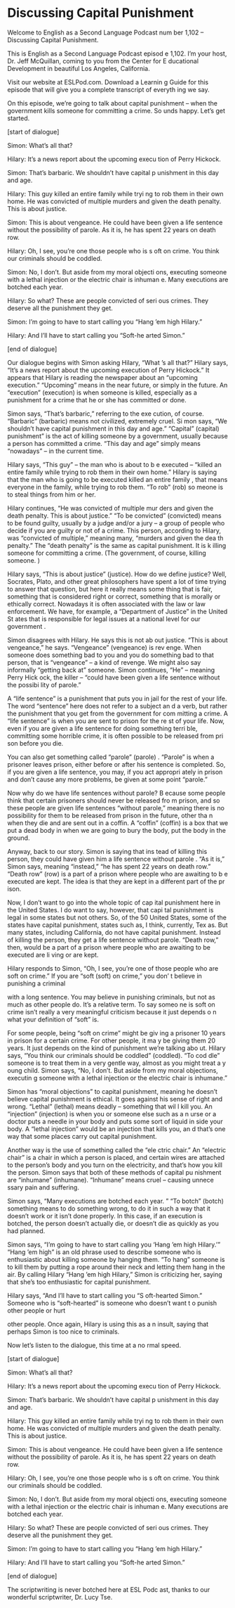 # Discussing Capital Punishment

Welcome to English as a Second Language Podcast num ber 1,102 – Discussing Capital Punishment.

This is English as a Second Language Podcast episod e 1,102. I’m your host, Dr. Jeff McQuillan, coming to you from the Center for E ducational Development in beautiful Los Angeles, California.

Visit our website at ESLPod.com. Download a Learnin g Guide for this episode that will give you a complete transcript of everyth ing we say.

On this episode, we’re going to talk about capital punishment – when the government kills someone for committing a crime. So unds happy. Let’s get started.

[start of dialogue]

Simon: What’s all that?

Hilary: It’s a news report about the upcoming execu tion of Perry Hickock.

Simon: That’s barbaric. We shouldn’t have capital p unishment in this day and age.

Hilary: This guy killed an entire family while tryi ng to rob them in their own home. He was convicted of multiple murders and given the death penalty. This is about justice.

Simon: This is about vengeance. He could have been given a life sentence without the possibility of parole. As it is, he has  spent 22 years on death row.

Hilary: Oh, I see, you’re one those people who is s oft on crime. You think our criminals should be coddled.

Simon: No, I don’t. But aside from my moral objecti ons, executing someone with a lethal injection or the electric chair is inhuman e. Many executions are botched each year.

Hilary: So what? These are people convicted of seri ous crimes. They deserve all the punishment they get.

Simon: I’m going to have to start calling you “Hang  ’em high Hilary.”

Hilary: And I’ll have to start calling you “Soft-he arted Simon.”

[end of dialogue]

Our dialogue begins with Simon asking Hilary, “What ’s all that?” Hilary says, “It’s a news report about the upcoming execution of Perry  Hickock.” It appears that Hilary is reading the newspaper about an “upcoming execution.” “Upcoming” means in the near future, or simply in the future. An “execution” (execution) is when someone is killed, especially as a punishment for a crime that he or she has committed or done.

Simon says, “That’s barbaric,” referring to the exe cution, of course. “Barbaric” (barbaric) means not civilized, extremely cruel. Si mon says, “We shouldn’t have capital punishment in this day and age.” “Capital” (capital) punishment” is the act of killing someone by a government, usually because  a person has committed a crime. “This day and age” simply means “nowadays” –  in the current time.

Hilary says, “This guy” – the man who is about to b e executed – “killed an entire family while trying to rob them in their own home.”  Hilary is saying that the man who is going to be executed killed an entire family , that means everyone in the family, while trying to rob them. “To rob” (rob) so meone is to steal things from him or her.

Hilary continues, “He was convicted of multiple mur ders and given the death penalty. This is about justice.” “To be convicted” (convicted) means to be found guilty, usually by a judge and/or a jury – a group of people who decide if you are guilty or not of a crime. This person, according to  Hilary, was “convicted of multiple,” meaning many, “murders and given the dea th penalty.” The “death penalty” is the same as capital punishment. It is k illing someone for committing a crime. (The government, of course, killing someone. )

Hilary says, “This is about justice” (justice). How  do we define justice? Well, Socrates, Plato, and other great philosophers have spent a lot of time trying to answer that question, but here it really means some thing that is fair, something that is considered right or correct, something that  is morally or ethically correct. Nowadays it is often associated with the law or law  enforcement. We have, for example, a “Department of Justice” in the United St ates that is responsible for legal issues at a national level for our government .

Simon disagrees with Hilary. He says this is not ab out justice. “This is about vengeance,” he says. “Vengeance” (vengeance) is rev enge. When someone does something bad to you and you do something bad to that person, that is “vengeance” – a kind of revenge. We might also say informally “getting back at” someone. Simon continues, “He” – meaning Perry Hick ock, the killer – “could have been given a life sentence without the possibi lity of parole.”

A “life sentence” is a punishment that puts you in jail for the rest of your life. The word “sentence” here does not refer to a subject an d a verb, but rather the punishment that you get from the government for com mitting a crime. A “life sentence” is when you are sent to prison for the re st of your life. Now, even if you are given a life sentence for doing something terri ble, committing some horrible crime, it is often possible to be released from pri son before you die.

You can also get something called “parole” (parole) . “Parole” is when a prisoner leaves prison, either before or after his sentence is completed. So, if you are given a life sentence, you may, if you act appropri ately in prison and don’t cause any more problems, be given at some point “parole.”

Now why do we have life sentences without parole? B ecause some people think that certain prisoners should never be released fro m prison, and so these people are given life sentences “without parole,” meaning there is no possibility for them to be released from prison in the future, other tha n when they die and are sent out in a coffin. A “coffin” (coffin) is a box that we put a dead body in when we are going to bury the body, put the body in the ground.

Anyway, back to our story. Simon is saying that ins tead of killing this person, they could have given him a life sentence without parole . “As it is,” Simon says, meaning “instead,” “he has spent 22 years on death row.” “Death row” (row) is a part of a prison where people who are awaiting to b e executed are kept. The idea is that they are kept in a different part of the pr ison.

Now, I don’t want to go into the whole topic of cap ital punishment here in the United States. I do want to say, however, that capi tal punishment is legal in some states but not others. So, of the 50 United States,  some of the states have capital punishment, states such as, I think, currently, Tex as. But many states, including California, do not have capital punishment. Instead  of killing the person, they get a life sentence without parole. “Death row,” then, would be a part of a prison where people who are awaiting to be executed are li ving or are kept.

Hilary responds to Simon, “Oh, I see, you’re one of  those people who are soft on crime.” If you are “soft (soft) on crime,” you don’ t believe in punishing a criminal

with a long sentence. You may believe in punishing criminals, but not as much as other people do. It’s a relative term. To say someo ne is soft on crime isn’t really a very meaningful criticism because it just depends o n what your definition of “soft” is.

For some people, being “soft on crime” might be giv ing a prisoner 10 years in prison for a certain crime. For other people, it ma y be giving them 20 years. It just depends on the kind of punishment we’re talking abo ut. Hilary says, “You think our criminals should be coddled” (coddled). “To cod dle” someone is to treat them in a very gentle way, almost as you might treat a y oung child. Simon says, “No, I don’t. But aside from my moral objections, executin g someone with a lethal injection or the electric chair is inhumane.”

Simon has “moral objections” to capital punishment,  meaning he doesn’t believe capital punishment is ethical. It goes against his sense of right and wrong. “Lethal” (lethal) means deadly – something that wil l kill you. An “injection” (injection) is when you or someone else such as a n urse or a doctor puts a needle in your body and puts some sort of liquid in side your body. A “lethal injection” would be an injection that kills you, an d that’s one way that some places carry out capital punishment.

Another way is the use of something called the “ele ctric chair.” An “electric chair” is a chair in which a person is placed, and certain  wires are attached to the person’s body and you turn on the electricity, and that’s how you kill the person. Simon says that both of these methods of capital pu nishment are “inhumane” (inhumane). “Inhumane” means cruel – causing unnece ssary pain and suffering.

Simon says, “Many executions are botched each year. ” “To botch” (botch) something means to do something wrong, to do it in such a way that it doesn’t work or it isn’t done properly. In this case, if an  execution is botched, the person doesn’t actually die, or doesn’t die as quickly as you had planned.

Simon says, “I’m going to have to start calling you  ‘Hang ’em high Hilary.’” “Hang ’em high” is an old phrase used to describe someone  who is enthusiastic about killing someone by hanging them. “To hang” someone is to kill them by putting a rope around their neck and letting them hang in the  air. By calling Hilary “Hang ’em high Hilary,” Simon is criticizing her, saying that she’s too enthusiastic for capital punishment.

Hilary says, “And I’ll have to start calling you “S oft-hearted Simon.” Someone who is “soft-hearted” is someone who doesn’t want t o punish other people or hurt

other people. Once again, Hilary is using this as a n insult, saying that perhaps Simon is too nice to criminals.

Now let’s listen to the dialogue, this time at a no rmal speed.

[start of dialogue]

Simon: What’s all that?

Hilary: It’s a news report about the upcoming execu tion of Perry Hickock.

Simon: That’s barbaric. We shouldn’t have capital p unishment in this day and age.

Hilary: This guy killed an entire family while tryi ng to rob them in their own home. He was convicted of multiple murders and given the death penalty. This is about justice.

Simon: This is about vengeance. He could have been given a life sentence without the possibility of parole. As it is, he has  spent 22 years on death row.

Hilary: Oh, I see, you’re one those people who is s oft on crime. You think our criminals should be coddled.

Simon: No, I don’t. But aside from my moral objecti ons, executing someone with a lethal injection or the electric chair is inhuman e. Many executions are botched each year.

Hilary: So what? These are people convicted of seri ous crimes. They deserve all the punishment they get.

Simon: I’m going to have to start calling you “Hang  ’em high Hilary.”

Hilary: And I’ll have to start calling you “Soft-he arted Simon.”

[end of dialogue]

The scriptwriting is never botched here at ESL Podc ast, thanks to our wonderful scriptwriter, Dr. Lucy Tse.



